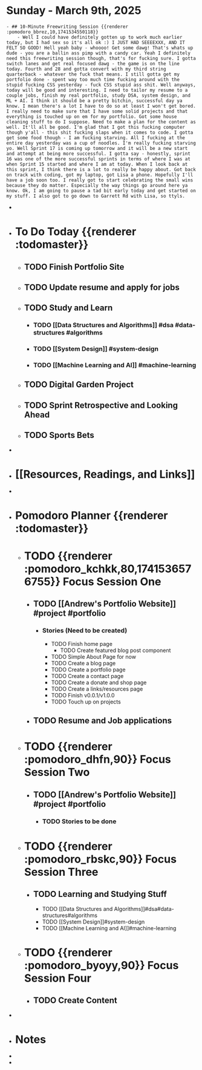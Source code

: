 # Sunday - March 9th, 2025
	- ## 10-Minute Freewriting Session {{renderer :pomodoro_bbrez,10,1741534550118}}
		- Well I could have definitely gotten up to work much earlier today, but I had sex so it's all ok :) I JUST HAD SEEEEXXX, AND IT FELT SO GOOD! Hell yeah baby - whoooo! Get some dawg! That's whats up dude - you are a ballin ass pimp with a candy car. Yeah I definitely need this freewriting session though, that's for fucking sure. I gotta switch lanes and get real focused dawg - the game is on the line today. Fourth and 28 and gotta convert with my third string quarterback - whatever the fuck that means. I still gotta get my portfolio done - spent way too much time fucking around with the stupid fucking CSS yesterday - fuck CSS stupid ass shit. Well anyways, today will be good and interesting. I need to tailor my resume to a couple jobs, finish my real portfolio, study DSA, system design, and ML + AI. I think it should be a pretty bitchin, successful day ya know. I mean there's a lot I have to do so at least I won't get bored. I really need to make sure that I have some solid projects and that everything is touched up on em for my portfolio. Got some house cleaning stuff to do I suppose. Need to make a plan for the content as well. It'll all be good. I'm glad that I got this fucking computer though y'all - this shit fucking slaps when it comes to code. I gotta get some food though - I am fucking starving. All I fucking at the entire day yesterday was a cup of noodles. I'm really fucking starving yo. Well Sprint 17 is coming up tomorrow and it will be a new start and attempt at being more successful. I gotta say - honestly, sprint 16 was one of the more successful sprints in terms of where I was at when Sprint 15 started and where I am at today. When I look back at this sprint, I think there is a lot to really be happy about. Got back on track with coding, got my laptop, got Lisa a phone. Hopefully I'll have a job soon too. I really got to start celebrating the small wins because they do matter. Especially the way things go around here ya know. Ok, I am going to pause a tad bit early today and get started on my stuff. I also got to go down to Garrett Rd with Lisa, so ttyls.
-
- # To Do Today {{renderer :todomaster}}
	- ## TODO Finish Portfolio Site
	- ## TODO Update resume and apply for jobs
	- ## TODO Study and Learn
		- ### TODO [[Data Structures and Algorithms]] #dsa #data-structures #algorithms
		- ### TODO [[System Design]] #system-design
		- ### TODO [[Machine Learning and AI]] #machine-learning
	- ## TODO Digital Garden Project
	- ## TODO Sprint Retrospective and Looking Ahead
	- ## TODO Sports Bets
-
- # [[Resources, Readings, and Links]]
-
- # Pomodoro Planner {{renderer :todomaster}}
	- # TODO {{renderer :pomodoro_kchkk,80,1741536576755}} Focus Session One
		- ## TODO [[Andrew's Portfolio Website]] #project #portfolio
			- ### Stories (Need to be created)
				- TODO Finish home page
					- TODO Create featured blog post component
				- TODO Simple About Page for now
				- TODO Create a blog page
				- TODO Create a portfolio page
				- TODO Create a contact page
				- TODO Create a donate and shop page
				- TODO Create a links/resources page
				- TODO Finish v0.0.1/v1.0.0
				- TODO Touch up on projects
		- ## TODO Resume and Job applications
	- # TODO {{renderer :pomodoro_dhfn,90}} Focus Session Two
		- ## TODO [[Andrew's Portfolio Website]] #project #portfolio
			- ### TODO Stories to be done
	- # TODO {{renderer :pomodoro_rbskc,90}} Focus Session Three
		- ## TODO Learning and Studying Stuff
			- TODO [[Data Structures and Algorithms]]#dsa#data-structures#algorithms
			- TODO [[System Design]]#system-design
			- TODO [[Machine Learning and AI]]#machine-learning
	- # TODO {{renderer :pomodoro_byoyy,90}} Focus Session Four
		- ## TODO Create Content
-
- # Notes
-
-